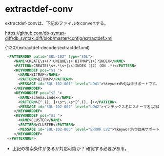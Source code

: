 # extractdef-conv

extractdef-convは、下記のファイルをconvertする。

https://github.com/db-syntax-diff/db_syntax_diff/blob/master/config/extractdef.xml


{1:20}(extractdef-decoder/extractdef.xml)



``` xml (extractdef-decoder/extractdef.xml)
 <PATTERNDEF patid="SQL-102" type="SQL">
    <NAME>CREATE\s+(?:UNIQUE\s+|BITMAP\s+)?INDEX</NAME>
    <PATTERN>CREATE(\s+.*\s+|\s)INDEX ($2) (ON .*)</PATTERN>
    <KEYWORDDEF pos="$1 ">
      <NAME>BITMAP</NAME>
      <PATTERN>BITMAP</PATTERN>
      <MESSAGE id="SQL-102-001" level="LOW1">%keyword%句は未サポートです。</MESSAGE>
    </KEYWORDDEF>
    <KEYWORDDEF pos="$2 ">
      <NAME>schema.index</NAME>
      <PATTERN>[^.(), ]+\s*\.\s*[^.(), ]+</PATTERN>
      <MESSAGE id="SQL-102-002" level="LOW2">インデックス名にスキーマ名は指定できません。</MESSAGE>
    </KEYWORDDEF>
    <KEYWORDDEF pos="$3 ">
      <NAME>CLUSTER</NAME>
      <PATTERN>CLUSTER</PATTERN>
      <MESSAGE id="SQL-102-003" level="ERROR LV2">%keyword%句は未サポートです。</MESSAGE>
    </KEYWORDDEF>
 </PATTERNDEF>
```


 - 上記の検索条件があるか対応可能か？
   確認する必要がある。

